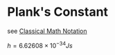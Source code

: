 # Plank's Constant

see [Classical Math Notation](../Tags%20b793d46ea133446daa88889450d15033/Classical%20Math%20Notation%20eb53679093ce497baa118d7bfde14d6c.md)

$h = 6.62608 \times 10^{-34} Js$